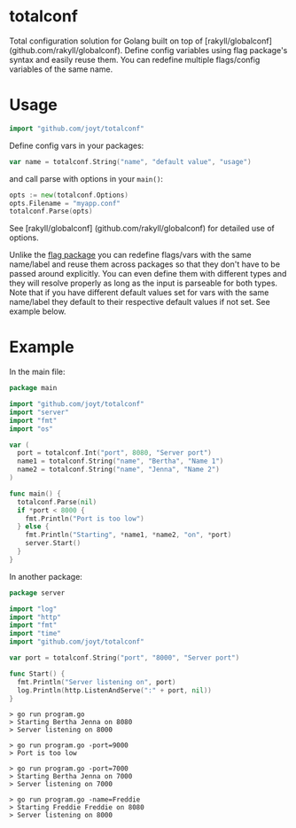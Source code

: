 # totalconf
Total configuration solution for Golang built on top of [rakyll/globalconf] (github.com/rakyll/globalconf). Define config variables using flag package's syntax and easily reuse them. You can redefine multiple flags/config variables of the same name.

# Usage
~~~ go
import "github.com/joyt/totalconf"
~~~
Define config vars in your packages:
```go
var name = totalconf.String("name", "default value", "usage")
```
and call parse with options in your `main()`:
```go
opts := new(totalconf.Options)
opts.Filename = "myapp.conf"
totalconf.Parse(opts)
```
See [rakyll/globalconf] (github.com/rakyll/globalconf) for detailed use of options.

Unlike the [flag package](http://golang.org/pkg/flag/) you can redefine flags/vars with the same name/label and reuse them across packages so that they don't have to be passed around explicitly. You can even define them with different types and they will resolve properly as long as the input is parseable for both types. Note that if you have different default values set for vars with the same name/label they default to their respective default values if not set. See example below.

# Example
In the main file:
~~~ go
package main

import "github.com/joyt/totalconf"
import "server"
import "fmt"
import "os"

var (
  port = totalconf.Int("port", 8080, "Server port")
  name1 = totalconf.String("name", "Bertha", "Name 1")
  name2 = totalconf.String("name", "Jenna", "Name 2")
)

func main() {
  totalconf.Parse(nil)
  if *port < 8000 {
    fmt.Println("Port is too low")
  } else {
    fmt.Println("Starting", *name1, *name2, "on", *port)
    server.Start()
  }
}

~~~
In another package:
~~~ go
package server

import "log"
import "http"
import "fmt"
import "time"
import "github.com/joyt/totalconf"

var port = totalconf.String("port", "8000", "Server port")

func Start() {
  fmt.Println("Server listening on", port)
  log.Println(http.ListenAndServe(":" + port, nil))
}
~~~

```
> go run program.go
> Starting Bertha Jenna on 8080
> Server listening on 8000

> go run program.go -port=9000
> Port is too low

> go run program.go -port=7000
> Starting Bertha Jenna on 7000
> Server listening on 7000

> go run program.go -name=Freddie
> Starting Freddie Freddie on 8080
> Server listening on 8000
```
